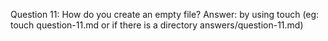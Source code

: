 Question 11: How do you create an empty file?
Answer: by using touch (eg: touch question-11.md or if there is a directory answers/question-11.md)